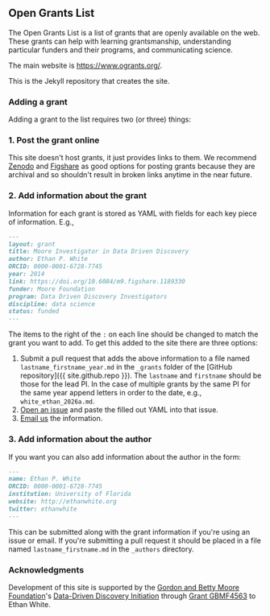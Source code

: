 ## Open Grants List

The Open Grants List is a list of grants that are openly available on the web.
These grants can help with learning grantsmanship, understanding particular funders and their programs, and communicating science.

The main website is <https://www.ogrants.org/>.

This is the Jekyll repository that creates the site.

### Adding a grant

Adding a grant to the list requires two (or three) things:

### 1. Post the grant online

This site doesn't host grants, it just provides links to them.
We recommend [Zenodo](https://zenodo.org/) and [Figshare](https://figshare.com/) as good options for posting grants because they are archival and so shouldn't result in broken links anytime in the near future.

### 2. Add information about the grant

Information for each grant is stored as YAML with fields for each key piece of information.
E.g.,

```markdown
---
layout: grant
title: Moore Investigator in Data Driven Discovery
author: Ethan P. White
ORCID: 0000-0001-6728-7745
year: 2014
link: https://doi.org/10.6084/m9.figshare.1189330
funder: Moore Foundation
program: Data Driven Discovery Investigators
discipline: data science
status: funded
---
```

The items to the right of the `:` on each line should be changed to match the grant you want to add.
To get this added to the site there are three options:

1. Submit a pull request that adds the above information to a file named `lastname_firstname_year.md` in the `_grants` folder of the [GitHub repository]({{ site.github.repo }}).
  The `lastname` and `firstname` should be those for the lead PI. In the case of multiple grants by the same PI for the same year append letters in order to the date, e.g., `white_ethan_2026a.md`.
2. [Open an issue](https://github.com/weecology/ogrants/issues/new) and paste the filled out YAML into that issue.
3. [Email us](mailto:ogrants@weecology.org) the information.

### 3. Add information about the author

If you want you can also add information about the author in the form:

```markdown
---
name: Ethan P. White
ORCID: 0000-0001-6728-7745
institution: University of Florida
website: http://ethanwhite.org
twitter: ethanwhite
---
```

This can be submitted along with the grant information if you're using an issue or email.
If you're submitting a pull request it should be placed in a file named `lastname_firstname.md` in the `_authors` directory.

### Acknowledgments

Development of this site is supported by the [Gordon and Betty Moore Foundation](https://www.moore.org/)'s [Data-Driven Discovery Initiation](https://www.moore.org/initiative-strategy-detail?initiativeId=data-driven-discovery) through [Grant GBMF4563](https://www.moore.org/grant-detail?grantId=GBMF4563) to Ethan White.
